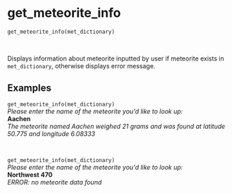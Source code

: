 # get_meteorite_info

`get_meteorite_info(met_dictionary)`

<br>

Displays information about meteorite inputted by user if meteorite exists in `met_dictionary`, otherwise displays error message.

## Examples

`get_meteorite_info(met_dictionary)`  
*Please enter the name of the meteorite you'd like to look up:*  
**Aachen**      
*The meteorite named Aachen weighed 21 grams and was found at latitude 50.775 and longitude 6.08333*

<br>

`get_meteorite_info(met_dictionary)`  
*Please enter the name of the meteorite you'd like to look up:*  
**Northwest 470**  
*ERROR: no meteorite data found*
